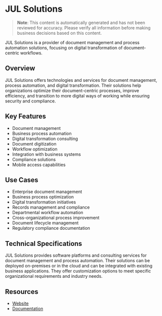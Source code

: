 # JUL Solutions

> **Note**: This content is automatically generated and has not been reviewed for accuracy. Please verify all information before making business decisions based on this content.

JUL Solutions is a provider of document management and process automation solutions, focusing on digital transformation of document-centric workflows.

## Overview

JUL Solutions offers technologies and services for document management, process automation, and digital transformation. Their solutions help organizations optimize their document-centric processes, improve efficiency, and transition to more digital ways of working while ensuring security and compliance.

## Key Features

- Document management
- Business process automation
- Digital transformation consulting
- Document digitization
- Workflow optimization
- Integration with business systems
- Compliance solutions
- Mobile access capabilities

## Use Cases

- Enterprise document management
- Business process optimization
- Digital transformation initiatives
- Records management and compliance
- Departmental workflow automation
- Cross-organizational process improvement
- Document lifecycle management
- Regulatory compliance documentation

## Technical Specifications

JUL Solutions provides software platforms and consulting services for document management and process automation. Their solutions can be deployed on-premises or in the cloud and can be integrated with existing business applications. They offer customization options to meet specific organizational requirements and industry needs.

## Resources

- [Website](https://www.julsolutions.ca)
- [Documentation](https://www.julsolutions.ca/resources)
